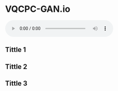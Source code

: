 # VQCPC-GAN.io

<audio controls style="width:350px">
      <source src="https://an-1673.github.io/drumgan-audios/music_excerpts/LOOP HIP-HOP.mp3">
</audio>
      
## Tittle 1

## Tittle 2

## Tittle 3
